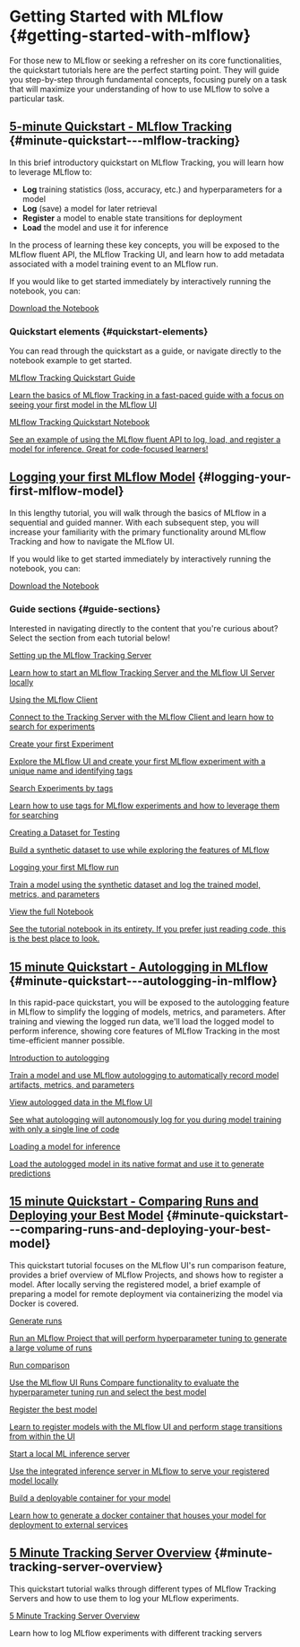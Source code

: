 # Getting Started with MLflow {#getting-started-with-mlflow}

For those new to MLflow or seeking a refresher on its core
functionalities, the quickstart tutorials here are the perfect starting
point. They will guide you step-by-step through fundamental concepts,
focusing purely on a task that will maximize your understanding of how
to use MLflow to solve a particular task.

## [5-minute Quickstart - MLflow Tracking](intro-quickstart/index.html) {#minute-quickstart---mlflow-tracking}

In this brief introductory quickstart on MLflow Tracking, you will learn
how to leverage MLflow to:

-   **Log** training statistics (loss, accuracy, etc.) and
    hyperparameters for a model
-   **Log** (save) a model for later retrieval
-   **Register** a model to enable state transitions for deployment
-   **Load** the model and use it for inference

In the process of learning these key concepts, you will be exposed to
the MLflow fluent API, the MLflow Tracking UI, and learn how to add
metadata associated with a model training event to an MLflow run.

<div class="toctree" markdown="1" maxdepth="1" hidden="">

intro-quickstart/index

</div>

If you would like to get started immediately by interactively running
the notebook, you can:

<a href="https://raw.githubusercontent.com/mlflow/mlflow/master/docs/source/getting-started/intro-quickstart/notebooks/tracking_quickstart.ipynb" class="notebook-download-btn">
    <i class="fas fa-download"></i>Download the Notebook</a><br/>

### Quickstart elements {#quickstart-elements}

You can read through the quickstart as a guide, or navigate directly to
the notebook example to get started.

<section>
   <article class="simple-grid">
       <div class="simple-card">
           <a href="intro-quickstart/index.html" >
               <div class="header">
                   MLflow Tracking Quickstart Guide
               </div>
               <p>
               Learn the basics of MLflow Tracking in a fast-paced guide with a focus on seeing your first model in the MLflow UI
               </p>
           </a>
       </div>
       <div class="simple-card">
           <a href="intro-quickstart/notebooks/tracking_quickstart.html" >
               <div class="header">
                   MLflow Tracking Quickstart Notebook
               </div>
               <p>
                   See an example of using the MLflow fluent API to log, load, and register a model for inference. Great for code-focused learners!
               </p>
           </a>
       </div>
   </article>
</section>

## [Logging your first MLflow Model](logging-first-model/index.html) {#logging-your-first-mlflow-model}

In this lengthy tutorial, you will walk through the basics of MLflow in
a sequential and guided manner. With each subsequent step, you will
increase your familiarity with the primary functionality around MLflow
Tracking and how to navigate the MLflow UI.

If you would like to get started immediately by interactively running
the notebook, you can:

<a href="https://raw.githubusercontent.com/mlflow/mlflow/master/docs/source/getting-started/logging-first-model/notebooks/logging-first-model.ipynb" class="notebook-download-btn">
    <i class="fas fa-download"></i>Download the Notebook</a><br/>

### Guide sections {#guide-sections}

Interested in navigating directly to the content that you're curious
about? Select the section from each tutorial below!

<section>
   <article class="simple-grid">
       <div class="simple-card">
           <a href="logging-first-model/step1-tracking-server.html" >
               <div class="header">
                   Setting up the MLflow Tracking Server
               </div>
               <p>
                   Learn how to start an MLflow Tracking Server and the MLflow UI Server locally
               </p>
           </a>
       </div>
       <div class="simple-card">
           <a href="logging-first-model/step2-mlflow-client.html" >
               <div class="header">
                   Using the MLflow Client
               </div>
               <p>
                   Connect to the Tracking Server with the MLflow Client and learn how to search for experiments
               </p>
           </a>
       </div>
       <div class="simple-card">
           <a href="logging-first-model/step3-create-experiment.html" >
               <div class="header">
                   Create your first Experiment
               </div>
               <p>
                   Explore the MLflow UI and create your first MLflow experiment with a unique name and identifying tags
               </p>
           </a>
       </div>
       <div class="simple-card">
           <a href="logging-first-model/step4-experiment-search.html" >
               <div class="header">
                   Search Experiments by tags
               </div>
               <p>
                   Learn how to use tags for MLflow experiments and how to leverage them for searching
               </p>
           </a>
       </div>
       <div class="simple-card">
           <a href="logging-first-model/step5-synthetic-data.html" >
               <div class="header">
                   Creating a Dataset for Testing
               </div>
               <p>
                   Build a synthetic dataset to use while exploring the features of MLflow
               </p>
           </a>
       </div>
       <div class="simple-card">
           <a href="logging-first-model/step6-logging-a-run.html" >
               <div class="header">
                   Logging your first MLflow run
               </div>
               <p>
                   Train a model using the synthetic dataset and log the trained model, metrics, and parameters
               </p>
           </a>
       </div>
       <div class="simple-card">
           <a href="logging-first-model/notebooks/logging-first-model.html" >
               <div class="header">
                   View the full Notebook
               </div>
               <p>
                   See the tutorial notebook in its entirety. If you prefer just reading code, this is the best place to look.
               </p>
           </a>
       </div>
   </article>
</section>

<div class="toctree" markdown="1" maxdepth="1" hidden="">

logging-first-model/index logging-first-model/step1-tracking-server
logging-first-model/step2-mlflow-client
logging-first-model/step3-create-experiment
logging-first-model/step4-experiment-search
logging-first-model/step5-synthetic-data
logging-first-model/step6-logging-a-run
logging-first-model/notebooks/index

</div>

## [15 minute Quickstart - Autologging in MLflow](quickstart-1/index.html) {#minute-quickstart---autologging-in-mlflow}

In this rapid-pace quickstart, you will be exposed to the autologging
feature in MLflow to simplify the logging of models, metrics, and
parameters. After training and viewing the logged run data, we'll load
the logged model to perform inference, showing core features of MLflow
Tracking in the most time-efficient manner possible.

<section>
   <article class="simple-grid">
       <div class="simple-card">
           <a href="quickstart-1/index.html#add-mlflow-tracking-to-your-code" >
               <div class="header">
                   Introduction to autologging
               </div>
               <p>
                   Train a model and use MLflow autologging to automatically record model artifacts, metrics, and parameters
               </p>
           </a>
       </div>
       <div class="simple-card">
           <a href="quickstart-1/index.html#view-mlflow-runs-and-experiments" >
               <div class="header">
                   View autologged data in the MLflow UI
               </div>
               <p>
                   See what autologging will autonomously log for you during model training with only a single line of code
               </p>
           </a>
       </div>
       <div class="simple-card">
           <a href="quickstart-1/index.html#load-a-model-from-a-specific-training-run-for-inference" >
               <div class="header">
                   Loading a model for inference
               </div>
               <p>
                   Load the autologged model in its native format and use it to generate predictions
               </p>
           </a>
       </div>
   </article>
</section>

<div class="toctree" markdown="1" maxdepth="1" hidden="">

quickstart-1/index

</div>

## [15 minute Quickstart - Comparing Runs and Deploying your Best Model](quickstart-2/index.html) {#minute-quickstart---comparing-runs-and-deploying-your-best-model}

This quickstart tutorial focuses on the MLflow UI's run comparison
feature, provides a brief overview of MLflow Projects, and shows how to
register a model. After locally serving the registered model, a brief
example of preparing a model for remote deployment via containerizing
the model via Docker is covered.

<section>
   <article class="simple-grid">
       <div class="simple-card">
           <a href="quickstart-2/index.html#set-up" >
               <div class="header">
                   Generate runs
               </div>
               <p>
                   Run an MLflow Project that will perform hyperparameter tuning to generate a large volume of runs
               </p>
           </a>
       </div>
       <div class="simple-card">
           <a href="quickstart-2/index.html#compare-the-results" >
               <div class="header">
                   Run comparison
               </div>
               <p>
                   Use the MLflow UI Runs Compare functionality to evaluate the hyperparameter tuning run and select the best model
               </p>
           </a>
       </div>
       <div class="simple-card">
           <a href="quickstart-2/index.html#register-your-best-model" >
               <div class="header">
                   Register the best model
               </div>
               <p>
                   Learn to register models with the MLflow UI and perform stage transitions from within the UI
               </p>
           </a>
       </div>
       <div class="simple-card">
           <a href="quickstart-2/index.html#serve-the-model-locally" >
               <div class="header">
                   Start a local ML inference server
               </div>
               <p>
                   Use the integrated inference server in MLflow to serve your registered model locally
               </p>
           </a>
       </div>
       <div class="simple-card">
           <a href="quickstart-2/index.html#build-a-container-image-for-your-model" >
               <div class="header">
                   Build a deployable container for your model
               </div>
               <p>
                   Learn how to generate a docker container that houses your model for deployment to external services
               </p>
           </a>
       </div>
   </article>
</section>

<div class="toctree" markdown="1" maxdepth="1" hidden="">

quickstart-2/index

</div>

## [5 Minute Tracking Server Overview](tracking-server-overview/index.html) {#minute-tracking-server-overview}

This quickstart tutorial walks through different types of MLflow
Tracking Servers and how to use them to log your MLflow experiments.

<section>
   <article class="simple-grid">
       <div class="simple-card">
           <a href="tracking-server-overview/index.html" >
               <div class="header">
                   5 Minute Tracking Server Overview
               </div>
           </a>
           <p>
               Learn how to log MLflow experiments with different tracking servers
           </p>
       </div>
   </article>
</section>

<div class="toctree" markdown="1" maxdepth="1" hidden="">

tracking-server-overview/index

</div>
